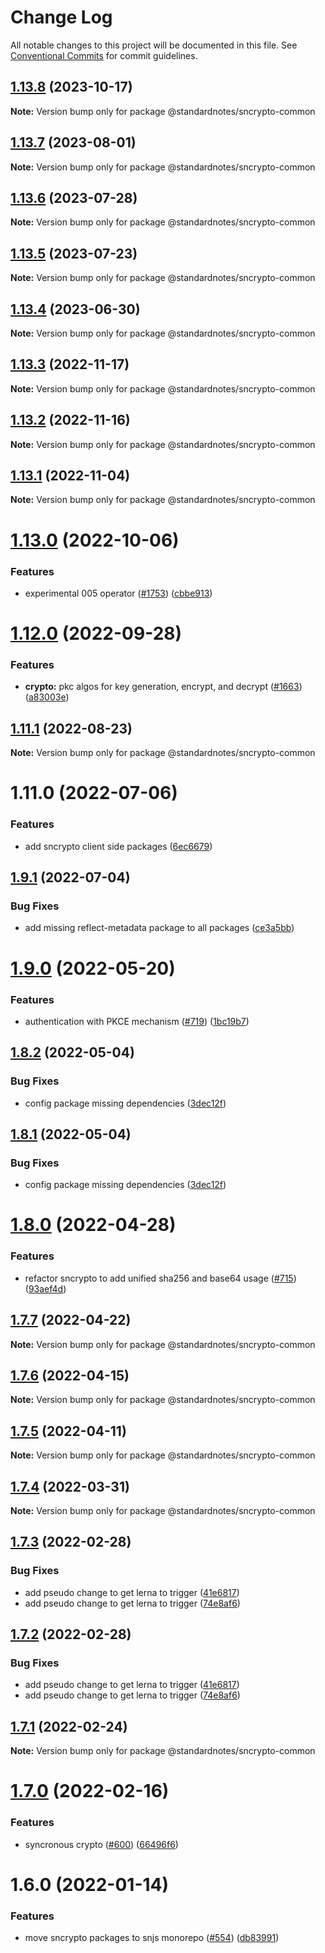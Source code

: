 # Change Log

All notable changes to this project will be documented in this file.
See [Conventional Commits](https://conventionalcommits.org) for commit guidelines.

## [1.13.8](https://github.com/standardnotes/app/compare/@standardnotes/sncrypto-common@1.13.7...@standardnotes/sncrypto-common@1.13.8) (2023-10-17)

**Note:** Version bump only for package @standardnotes/sncrypto-common

## [1.13.7](https://github.com/standardnotes/app/compare/@standardnotes/sncrypto-common@1.13.6...@standardnotes/sncrypto-common@1.13.7) (2023-08-01)

**Note:** Version bump only for package @standardnotes/sncrypto-common

## [1.13.6](https://github.com/standardnotes/app/compare/@standardnotes/sncrypto-common@1.13.5...@standardnotes/sncrypto-common@1.13.6) (2023-07-28)

**Note:** Version bump only for package @standardnotes/sncrypto-common

## [1.13.5](https://github.com/standardnotes/app/compare/@standardnotes/sncrypto-common@1.13.4...@standardnotes/sncrypto-common@1.13.5) (2023-07-23)

**Note:** Version bump only for package @standardnotes/sncrypto-common

## [1.13.4](https://github.com/standardnotes/app/compare/@standardnotes/sncrypto-common@1.13.3...@standardnotes/sncrypto-common@1.13.4) (2023-06-30)

**Note:** Version bump only for package @standardnotes/sncrypto-common

## [1.13.3](https://github.com/standardnotes/app/compare/@standardnotes/sncrypto-common@1.13.2...@standardnotes/sncrypto-common@1.13.3) (2022-11-17)

**Note:** Version bump only for package @standardnotes/sncrypto-common

## [1.13.2](https://github.com/standardnotes/app/compare/@standardnotes/sncrypto-common@1.13.1...@standardnotes/sncrypto-common@1.13.2) (2022-11-16)

**Note:** Version bump only for package @standardnotes/sncrypto-common

## [1.13.1](https://github.com/standardnotes/app/compare/@standardnotes/sncrypto-common@1.13.0...@standardnotes/sncrypto-common@1.13.1) (2022-11-04)

**Note:** Version bump only for package @standardnotes/sncrypto-common

# [1.13.0](https://github.com/standardnotes/app/compare/@standardnotes/sncrypto-common@1.12.0...@standardnotes/sncrypto-common@1.13.0) (2022-10-06)

### Features

* experimental 005 operator ([#1753](https://github.com/standardnotes/app/issues/1753)) ([cbbe913](https://github.com/standardnotes/app/commit/cbbe913cd6eb694dd27997927bd5c45e8a64cc09))

# [1.12.0](https://github.com/standardnotes/app/compare/@standardnotes/sncrypto-common@1.11.1...@standardnotes/sncrypto-common@1.12.0) (2022-09-28)

### Features

* **crypto:** pkc algos for key generation, encrypt, and decrypt ([#1663](https://github.com/standardnotes/app/issues/1663)) ([a83003e](https://github.com/standardnotes/app/commit/a83003ee69d144c8e80eaee20bc7be2533d92c63))

## [1.11.1](https://github.com/standardnotes/app/compare/@standardnotes/sncrypto-common@1.11.0...@standardnotes/sncrypto-common@1.11.1) (2022-08-23)

**Note:** Version bump only for package @standardnotes/sncrypto-common

# 1.11.0 (2022-07-06)

### Features

* add sncrypto client side packages ([6ec6679](https://github.com/standardnotes/app/commit/6ec66795d21bdfa5abfa08c3b79b19b5c4cd0449))

## [1.9.1](https://github.com/standardnotes/snjs/compare/@standardnotes/sncrypto-common@1.9.0...@standardnotes/sncrypto-common@1.9.1) (2022-07-04)

### Bug Fixes

* add missing reflect-metadata package to all packages ([ce3a5bb](https://github.com/standardnotes/snjs/commit/ce3a5bbf3f1d2276ac4abc3eec3c6a44c8c3ba9b))

# [1.9.0](https://github.com/standardnotes/snjs/compare/@standardnotes/sncrypto-common@1.8.2...@standardnotes/sncrypto-common@1.9.0) (2022-05-20)

### Features

* authentication with PKCE mechanism ([#719](https://github.com/standardnotes/snjs/issues/719)) ([1bc19b7](https://github.com/standardnotes/snjs/commit/1bc19b79decf83a563d1cf095ee2e56f738152d1))

## [1.8.2](https://github.com/standardnotes/snjs/compare/@standardnotes/sncrypto-common@1.8.0...@standardnotes/sncrypto-common@1.8.2) (2022-05-04)

### Bug Fixes

* config package missing dependencies ([3dec12f](https://github.com/standardnotes/snjs/commit/3dec12fa4a83a8aed8419819eafb7c34795cb09f))

## [1.8.1](https://github.com/standardnotes/snjs/compare/@standardnotes/sncrypto-common@1.8.0...@standardnotes/sncrypto-common@1.8.1) (2022-05-04)

### Bug Fixes

* config package missing dependencies ([3dec12f](https://github.com/standardnotes/snjs/commit/3dec12fa4a83a8aed8419819eafb7c34795cb09f))

# [1.8.0](https://github.com/standardnotes/snjs/compare/@standardnotes/sncrypto-common@1.7.7...@standardnotes/sncrypto-common@1.8.0) (2022-04-28)

### Features

* refactor sncrypto to add unified sha256 and base64 usage  ([#715](https://github.com/standardnotes/snjs/issues/715)) ([93aef4d](https://github.com/standardnotes/snjs/commit/93aef4d39228a63f01aa90a88e5d28c3375ed707))

## [1.7.7](https://github.com/standardnotes/snjs/compare/@standardnotes/sncrypto-common@1.7.6...@standardnotes/sncrypto-common@1.7.7) (2022-04-22)

**Note:** Version bump only for package @standardnotes/sncrypto-common

## [1.7.6](https://github.com/standardnotes/snjs/compare/@standardnotes/sncrypto-common@1.7.5...@standardnotes/sncrypto-common@1.7.6) (2022-04-15)

**Note:** Version bump only for package @standardnotes/sncrypto-common

## [1.7.5](https://github.com/standardnotes/snjs/compare/@standardnotes/sncrypto-common@1.7.4...@standardnotes/sncrypto-common@1.7.5) (2022-04-11)

**Note:** Version bump only for package @standardnotes/sncrypto-common

## [1.7.4](https://github.com/standardnotes/snjs/compare/@standardnotes/sncrypto-common@1.7.3...@standardnotes/sncrypto-common@1.7.4) (2022-03-31)

**Note:** Version bump only for package @standardnotes/sncrypto-common

## [1.7.3](https://github.com/standardnotes/snjs/compare/@standardnotes/sncrypto-common@1.7.1...@standardnotes/sncrypto-common@1.7.3) (2022-02-28)

### Bug Fixes

* add pseudo change to get lerna to trigger ([41e6817](https://github.com/standardnotes/snjs/commit/41e6817bbf726b0932cdf16f58622328b9e42803))
* add pseudo change to get lerna to trigger ([74e8af6](https://github.com/standardnotes/snjs/commit/74e8af640e3d0b8c2f0fc7cf792f4e2cdf33b50c))

## [1.7.2](https://github.com/standardnotes/snjs/compare/@standardnotes/sncrypto-common@1.7.2...@standardnotes/sncrypto-common@1.7.2) (2022-02-28)

### Bug Fixes

* add pseudo change to get lerna to trigger ([41e6817](https://github.com/standardnotes/snjs/commit/41e6817bbf726b0932cdf16f58622328b9e42803))
* add pseudo change to get lerna to trigger ([74e8af6](https://github.com/standardnotes/snjs/commit/74e8af640e3d0b8c2f0fc7cf792f4e2cdf33b50c))

## [1.7.1](https://github.com/standardnotes/snjs/compare/@standardnotes/sncrypto-common@1.7.0...@standardnotes/sncrypto-common@1.7.1) (2022-02-24)

**Note:** Version bump only for package @standardnotes/sncrypto-common

# [1.7.0](https://github.com/standardnotes/snjs/compare/@standardnotes/sncrypto-common@1.6.0...@standardnotes/sncrypto-common@1.7.0) (2022-02-16)

### Features

* syncronous crypto ([#600](https://github.com/standardnotes/snjs/issues/600)) ([66496f6](https://github.com/standardnotes/snjs/commit/66496f6487630689b76eae6cd15bcb0c31e6b9cc))

# 1.6.0 (2022-01-14)

### Features

* move sncrypto packages to snjs monorepo ([#554](https://github.com/standardnotes/snjs/issues/554)) ([db83991](https://github.com/standardnotes/snjs/commit/db8399190d9d10fdc31060568b836c62933fd525))
